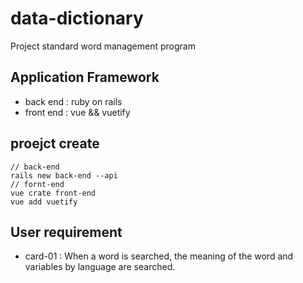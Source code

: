 # data-dictionary
Project standard word management program

## Application Framework
- back end  : ruby on rails
- front end : vue && vuetify

## proejct create
```
// back-end
rails new back-end --api
// fornt-end
vue crate front-end
vue add vuetify
```

## User requirement
- card-01 : When a word is searched, the meaning of the word and variables by language are searched.
